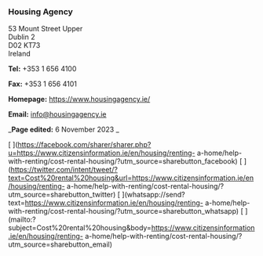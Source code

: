 ###  Housing Agency

53 Mount Street Upper  
Dublin 2  
D02 KT73  
Ireland

**Tel:** +353 1 656 4100

**Fax:** +353 1 656 4101

**Homepage:** [ https://www.housingagency.ie/ ](https://www.housingagency.ie/)

**Email:** [ info@housingagency.ie ](mailto:info@housingagency.ie)

_**Page edited:** 6 November 2023 _

[
](https://facebook.com/sharer/sharer.php?u=https://www.citizensinformation.ie/en/housing/renting-
a-home/help-with-renting/cost-rental-housing/?utm_source=sharebutton_facebook)
[
](https://twitter.com/intent/tweet/?text=Cost%20rental%20housing&url=https://www.citizensinformation.ie/en/housing/renting-
a-home/help-with-renting/cost-rental-housing/?utm_source=sharebutton_twitter)
[
](whatsapp://send?text=https://www.citizensinformation.ie/en/housing/renting-
a-home/help-with-renting/cost-rental-housing/?utm_source=sharebutton_whatsapp)
[
](mailto:?subject=Cost%20rental%20housing&body=https://www.citizensinformation.ie/en/housing/renting-
a-home/help-with-renting/cost-rental-housing/?utm_source=sharebutton_email) [
](javascript:void\(0\))
